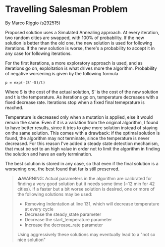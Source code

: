 # Travelling Salesman Problem

By Marco Riggio (s292515)

Proposed solution uses a Simulated Annealing approach. At every iteration, two random cities are swapped, with 100% of
probability. If the new solution is better than the old one, the new solution is used for following iterations. If the
new solution is worse, there's a probability to accept it in any case for following iterations.

For the first iterations, a more exploratory approach is used, and as iterations go on, exploitation is what drives more
the algorithm. Probability of negative worsening is given by the following formula

```
p = exp(-(S'-S)/t)
```

Where S is the cost of the actual solution, S' is the cost of the new solution and t
is the temperature. As iterations go on, temperature decreases with a fixed decrease rate.
Iterations stop when a fixed final temeprature is reached.

Temperature is decreased only when a mutation is applied, else
it would remain the same. Even if it is a variation from the original algorithm, I found to have better results, since it tries
to give more solution instead of staying on the same solution. This comes with a drawback: if the optimal solution is found, the algorithm may
not terminate, since the temperature is never decreased. For this reason I've added a steady state detection mechanism, that must be set to an high
value in order not to limit the algorithm in finding the solution and have an early termination.

The best solution is stored in any case, so that even if the final solution is a worsening one, the best found that far is still preserved.

> ⚠️WARNING: Actual parameters in the algorithm are calibrated for finding a very good solution but it needs some time
>(~12 min for 42 cities). If a faster but a bit worse solution is desired, one or more of the following solutions may be used:
>- Removing Indentation at line 131, which will decrease temperature at every cycle
>- Decrease the steady_state parameter
>- Decrease the start_temperature parameter
>- Increase the decrease_rate parameter
>
>Using aggressively these solutions may eventually lead to a "not so nice solution"